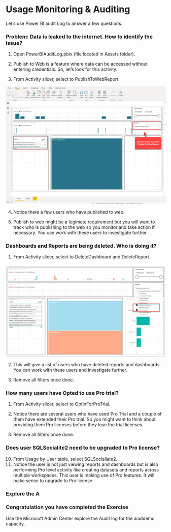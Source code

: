 # Usage Monitoring & Auditing

Let’s use Power BI   audit Log to answer a few questions.

### Problem: Data is leaked to the internet. How to identify the issue?

1. Open PowerBIAuditLog.pbix (file located in Assets folder). 

2. Publish to Web is a feature where data can be accessed without entering credentials. So, let’s look for this activity.

3. From Activity slicer, select to PublishToWebReport.

![Publish to web](Images/PublishToWeb.png)

4. Notice there a few users who have published to web. 

5. Publish to web might be a legimate requirement but you will want to track who is publishing to the web so you monitor and take action if necessary. You can work with these users to investigate further.


### Dashboards and Reports are being deleted. Who is doing it?

1. From Activity slicer, select to DeleteDashboard and DeleteReport.

![Publish to web](Images/DashBoardsDeleted.png)

2. This will give a list of users who have deleted reports and dashboards. You can work with these users and investigate further.

3. Remove all filters once done.

### How many users have Opted to use Pro trial?

1. From Activity slicer, select to OptInForProTrial.

2. Notice there are several users who have used Pro Trial and a couple of them have extended their Pro trial. So you might want to think about providing them Pro licenses before they lose the trial licenses.


4. Remove all filters once done.

### Does user SQLSocialite2 need to be upgraded to Pro license?

10. From Usage by User table, select SQLSocialiate2.
11. Notice the user is not just viewing reports and dashboards but is also performing Pro level activity like creating  datasets and reports across multiple 
workspaces. This user is making use of Pro features. It will make sense to upgrade to Pro license.

### Explore the A

### Congratulation you have completed the Exercise

Use the Microsoft Admin Center explore the Audit log for the aiaddemo capacity.



